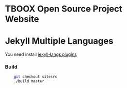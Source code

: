 # TBOOX Open Source Project Website

# Jekyll Multiple Languages

You need install [jekyll-langs plugins](http://jekyll-langs.liaohuqiu.net/)

### Build

```bash
    git checkout sitesrc
    ./build master
```

